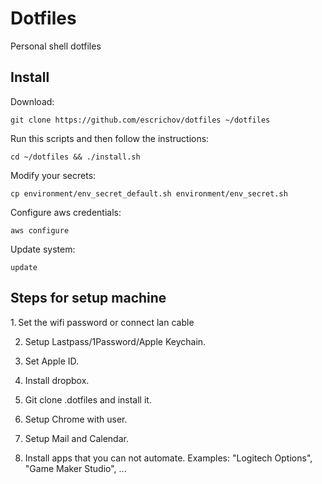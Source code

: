 # Dotfiles

Personal shell dotfiles

## Install

Download:

```
git clone https://github.com/escrichov/dotfiles ~/dotfiles
```

Run this scripts and then follow the instructions:

```
cd ~/dotfiles && ./install.sh
```

Modify your secrets:

```
cp environment/env_secret_default.sh environment/env_secret.sh
```

Configure aws credentials:

```
aws configure
```

Update system:

```
update
```

## Steps for setup machine

1. Set the wifi password or connect lan cable

2. Setup Lastpass/1Password/Apple Keychain.

3. Set Apple ID. 

4. Install dropbox.
5. Git clone .dotfiles and install it. 
6. Setup Chrome with user. 
7. Setup Mail and Calendar. 
8. Install apps that you can not automate. Examples: "Logitech Options", "Game Maker Studio", ...
